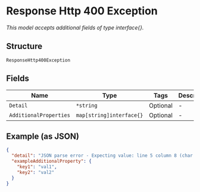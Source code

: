 
# Response Http 400 Exception

*This model accepts additional fields of type interface{}.*

## Structure

`ResponseHttp400Exception`

## Fields

| Name | Type | Tags | Description |
|  --- | --- | --- | --- |
| `Detail` | `*string` | Optional | - |
| `AdditionalProperties` | `map[string]interface{}` | Optional | - |

## Example (as JSON)

```json
{
  "detail": "JSON parse error - Expecting value: line 5 column 8 (char 56)",
  "exampleAdditionalProperty": {
    "key1": "val1",
    "key2": "val2"
  }
}
```

